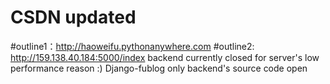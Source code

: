 # CSDN updated
#outline1：http://haoweifu.pythonanywhere.com
#outline2: http://159.138.40.184:5000/index backend currently closed for server's low performance reason :) 
Django-fublog only backend's source code open
